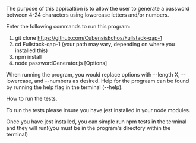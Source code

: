 The purpose of this appicaltion is to allow the user to generate a password between 4-24 characters using lowercase letters and/or numbers. 

Enter the following commands to run this program:
1. git clone https://github.com/CubensisEchos/Fullstack-qap-1
2. cd Fullstack-qap-1 (your path may vary, depending on where you installed this)
3. npm install
4. node passwordGenerator.js [Options]

When running the program, you would replace options with --length X, --lowercase, and --numbers as desired.
Help for the prograam can be found by running the help flag in the terminal (--help).

How to run the tests.

To run the tests please insure you have jest installed in your node modules.

Once you have jest installed, you can simple run npm tests in the terminal and they will run!(you must be in the program's directory within the terminal)





